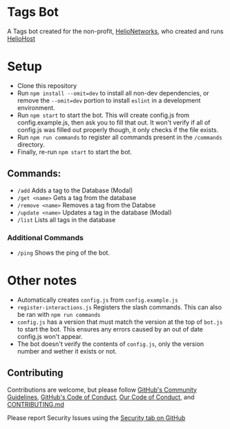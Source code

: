 # Tags Bot

A Tags bot created for the non-profit, [HelioNetworks](https://github.com/helionetworks), who created and runs [HelioHost](https://heliohost.org)

# Setup

- Clone this repository
- Run `npm install --omit=dev` to install all non-dev dependencies, or remove the `--omit=dev` portion to install `eslint` in a development environment.
- Run `npm start` to start the bot. This will create config.js from config.example.js, then ask you to fill that out. It won't verify if all of config.js was filled out properly though, it only checks if the file exists.
- Run `npm run commands` to register all commands present in the `/commands` directory.
- Finally, re-run `npm start` to start the bot.


## Commands:

- `/add` Adds a tag to the Database (Modal)
- `/get <name>` Gets a tag from the database
- `/remove <name>` Removes a tag from the Databse
- `/update <name>` Updates a tag in the database (Modal)
- `/list` Lists all tags in the database

### Additional Commands
- `/ping` Shows the ping of the bot.


# Other notes
- Automatically creates `config.js` from `config.example.js`
- `register-interactions.js` Registers the slash commands. This can also be ran with `npm run commands`
- `config.js` has a version that must match the version at the top of `bot.js` to start the bot. This ensures any errors caused by an out of date config.js won't appear.
- The bot doesn't verify the contents of `config.js`, only the version number and wether it exists or not. 

## Contributing
Contributions are welcome, but please follow [GitHub's Community Guidelines](https://docs.github.com/en/site-policy/github-terms/github-community-guidelines), [GitHub's Code of Conduct](https://docs.github.com/en/site-policy/github-terms/github-community-code-of-conduct), [Our Code of Conduct](CODE-OF-CONDUCT.md), and [CONTRIBUTING.md](CONTRIBUTING.md)

Please report Security Issues using the [Security tab on GitHub](https://github.com/ABUCKY0/HelioHost-Tags-Bot/security)
